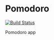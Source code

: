 # Pomodoro
[![Build Status](https://semaphoreci.com/api/v1/abelmokadem/pomodoro/branches/master/badge.svg)](https://semaphoreci.com/abelmokadem/pomodoro)

Pomodoro app
